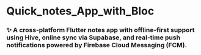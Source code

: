 # Quick_notes_App_with_Bloc

### ✨ A cross-platform Flutter notes app with offline-first support using Hive, online sync via Supabase, and real-time push notifications powered by Firebase Cloud Messaging (FCM).
